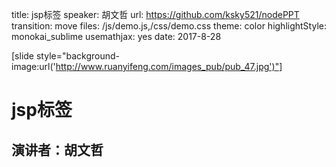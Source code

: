 title: jsp标签
speaker: 胡文哲
url: https://github.com/ksky521/nodePPT
transition: move
files: /js/demo.js,/css/demo.css
theme: color
highlightStyle: monokai_sublime
usemathjax: yes
date: 2017-8-28

[slide style="background-image:url('http://www.ruanyifeng.com/images_pub/pub_47.jpg')"]

# jsp标签
## 演讲者：胡文哲

